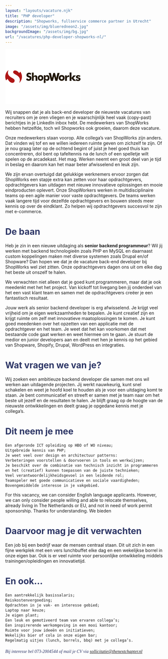 ```yaml
---
layout: "layouts/vacature.njk"
title: "PHP developer"
description: "Shopworks, fullservice commerce partner in Utrecht"
image: "/assets/img/blueredneon2.jpg"
backgroundImage: "/assets/img/bg.jpg"
url: "/vacatures/php-developer-shopworks-nl/"
---
```


![Shopworks](/assets/img/logo/shopworks-logo.png "Shopworks PHP developer")

Wij snappen dat je als back-end developer de nieuwste vacatures van recruiters om je oren vliegen en je waarschijnlijk heel vaak (copy-past) berichtjes in je LinkedIn inbox hebt. De medewerkers van ShopWorks hebben hetzelfde, toch wil Shopworks ook groeien, daarom deze vacature.

Onze medewerkers staan voorop. Alle collega’s van ShopWorks zijn anders. Dat vinden wij tof en we willen iedereen ruimte geven om zichzelf te zijn. Of je nou graag later op de ochtend begint of juist je heel goed thuis kan concentreren, dol bent op tafeltennis na de lunch of een spelletje wilt spelen op de arcadekast. Het mag. Werken neemt een groot deel van je tijd in beslag en daarom kan het maar beter afwisselend en leuk zijn.

We zijn ervan overtuigd dat gelukkige werknemers ervoor zorgen dat ShopWorks een stapje extra kan zetten voor haar opdrachtgevers, opdrachtgevers kan uitdagen met nieuwe innovatieve oplossingen en mooie eindproducten oplevert. Onze ShopWorkers werken in multidisciplinaire teams op een agile manier voor vaste opdrachtgevers. De teams werken vaak langere tijd voor dezelfde opdrachtgevers en bouwen steeds meer kennis op over de eindklant. Zo helpen wij opdrachtgevers succesvol te zijn met e-commerce.

# <span style="color:#2d3666;">De baan

Heb je zin in een nieuwe uitdaging als __senior backend programmeur__? Wil jij werken met backend technologieën zoals PHP en MySQL en daarnaast custom koppelingen maken met diverse systemen zoals Drupal en/of Shopware? Dan hopen we dat je de vacature back-end developer bij ShopWorks wel ziet zitten. Onze opdrachtgevers dagen ons uit om elke dag het beste uit onszelf te halen.

We verwachten niet alleen dat je goed kunt programmeren, maar dat je ook meedenkt met het het project. Van kickoff tot livegang ben jij onderdeel van het een vast klant team en samen met de opdrachtgevers creëer je een fantastisch resultaat.

Jouw werk als senior backend developer is erg afwisselend. Je krijgt veel vrijheid om je eigen werkzaamheden te bepalen. Je kunt creatief zijn en krijgt ruimte om zelf met innovatieve maatoplossingen te komen. Je kunt goed meedenken over het opzetten van een applicatie met de opdrachtgever en het team. Je weet dat het kan voorkomen dat met bestaande code gaat werken en weet hiermee om te gaan. Je stuurt de medior en junior developers aan en deelt met hen je kennis op het gebied van Shopware, Shopify, Drupal, WordPress en integraties.

# <span style="color:#2d3666;">Wat vragen we van je?

Wij zoeken een ambitieuze backend developer die samen met ons wil werken aan uitdagende projecten. Jij werkt nauwkeurig, kunt snel schakelen en weet je hoofd koel te houden als je voor een uitdaging komt te staan. Je bent communicatief en streeft er samen met je team naar om het beste uit jezelf en de resultaten te halen. Je blijft graag op de hoogte van de nieuwste ontwikkelingen en deelt graag je opgedane kennis met je collega’s.

# <span style="color:#2d3666;">Dit neem je mee

    Een afgeronde ICT opleiding op HBO of WO niveau;
    Uitgebreide kennis van PHP;
    Je weet veel over design en architectuur patterns:
    Verbeteringen voorstellen & doorvoeren in tools en werkwijzen;
    Je beschikt over de combinatie van technisch inzicht in programmeren en het (creatief) kunnen toepassen van de juiste technieken;
    Veel verantwoordelijkheidsgevoel in een leidende rol;
    Teamspeler met goede communicatieve en sociale vaardigheden;
    Bovengemiddelde interesse in je vakgebied.

For this vacancy, we can consider English language applicants. However, we can only consider people willing and able to relocate themselves, already living in The Netherlands or EU, and not in need of work permit sponsorship. Thanks for understanding.
We bieden

# <span style="color:#2d3666;">Daarvoor mag je dit verwachten

Een job bij een bedrijf waar de mensen centraal staan. Dit uit zich in een fijne werkplek met een vers lunchbuffet elke dag en een wekelijkse borrel in onze eigen bar. Ook is er veel ruimte voor persoonlijke ontwikkeling middels trainingen/opleidingen en innovatietijd.

# <span style="color:#2d3666;">En ook...

    Een aantrekkelijk basissalaris;
    Reiskostenvergoeding;
    Opdrachten in je vak- en interesse gebied;
    Laptop naar keuze;
    Je eigen plant;
    Een leuk en gemotiveerd team van ervaren collega’s;
    Een inspirerende werkomgeving in een mooi kantoor;
    Ruimte voor jouw ideeën en initiatieven;
    Wekelijks bier of cola in onze eigen bar;
    Regelmatig uitjes (lunch, borrels, bbq) met je collega’s.



###### <span style="color:#2d3666; font-family:PT Sans"> Bij interesse bel 073-2004544 of mail je CV via <a style="color:#2d3666;" href="mailto:sollicitatie@thenextchapter.nl">sollicitatie@thenextchapter.nl</a></span>